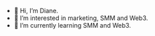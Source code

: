 - 👋 Hi, I’m Diane.
- 👀 I’m interested in marketing, SMM and Web3.
- 🌱 I’m currently learning SMM and Web3.


<!---
margretkuja/margretkuja is a ✨ special ✨ repository because its `README.md` (this file) appears on your GitHub profile.
You can click the Preview link to take a look at your changes.
--->
